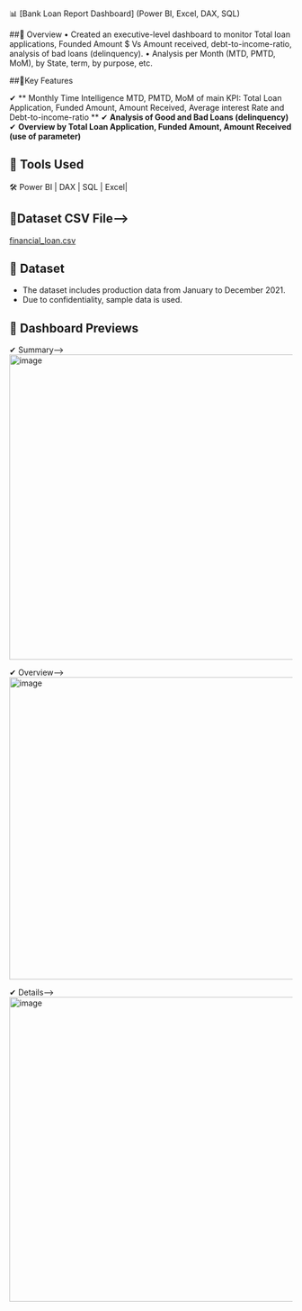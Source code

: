 📊 [Bank Loan Report Dashboard] (Power BI, Excel, DAX, SQL)

##🔹 Overview
•	Created an executive-level dashboard to monitor Total loan applications, Founded Amount $ Vs Amount received, debt-to-income-ratio, analysis of bad loans (delinquency).
•	Analysis per Month (MTD, PMTD, MoM), by State, term, by purpose, etc.

##🔹Key Features

✔ ** Monthly Time Intelligence MTD, PMTD, MoM of main KPI: Total Loan Application, Funded Amount, Amount Received, Average interest Rate and Debt-to-income-ratio ** 
✔ **Analysis of Good and Bad Loans (delinquency)**  
✔ **Overview by Total Loan Application, Funded Amount, Amount Received (use of parameter)**  

## 🔹 Tools Used  
🛠 Power BI | DAX | SQL | Excel|   


## 🔹Dataset CSV File-->
[financial_loan.csv](https://github.com/user-attachments/files/19577931/financial_loan.csv)

## 🔹 Dataset  
- The dataset includes production data from January to December 2021.  
- Due to confidentiality, sample data is used.


## 📸 Dashboard Previews  

✔ Summary-->
<img width="542" alt="image" src="https://github.com/user-attachments/assets/09b6d230-f499-4741-bf71-4d685ac075c6" />

✔ Overview-->
<img width="537" alt="image" src="https://github.com/user-attachments/assets/26e1338f-aee8-42f8-a9ec-437a9f9e4e43" />

✔ Details-->
<img width="541" alt="image" src="https://github.com/user-attachments/assets/07b5c997-1a07-42a3-8e9f-1efb0fa8aa4f" />
